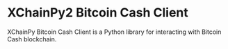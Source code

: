 # XChainPy2 Bitcoin Cash Client

XChainPy Bitcoin Cash Client is a Python library for interacting with Bitcoin Cash blockchain.